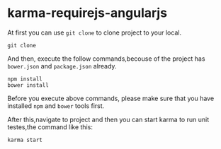 # karma-requirejs-angularjs

At first you can use `git clone` to clone project to your local.

```
git clone
```

And then, execute the follow commands,becouse of the project has `bower.json` and `package.json` already.

```
npm install
bower install
```

Before you execute above commands, please make sure that you have installed `npm` and `bower` tools first.


After this,navigate to project and then you can start karma to run unit testes,the command like this:

```
karma start 
```
